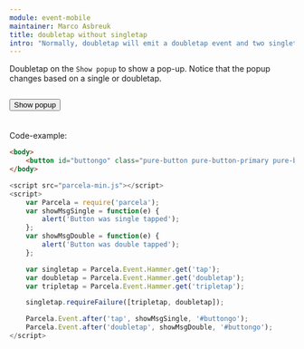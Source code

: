 ```yaml
---
module: event-mobile
maintainer: Marco Asbreuk
title: doubletap without singletap
intro: "Normally, doubletap will emit a doubletap event and two singletap events. To prevent this, use Event.Hammer.requireFailure on both doubletap and tripletap. Not however, that a tap-event (single) will always wait until it is sure there was no double or tripletap. Therefore the userexperience will be slowered down."
---
```


<style type="text/css">
    #addbtn-container {
        margin: 2em 0;
        min-height: 2em;
    }
</style>

Doubletap on the `Show popup` to show a pop-up. Notice that the popup changes based on a single or doubletap.

<div id="addbtn-container">
    <button id="buttongo" class="pure-button pure-button-primary pure-button-bordered">Show popup</button>
</div>

Code-example:

```html
<body>
    <button id="buttongo" class="pure-button pure-button-primary pure-button-bordered">Show popup</button>
</body>
```

```js
<script src="parcela-min.js"></script>
<script>
    var Parcela = require('parcela');
    var showMsgSingle = function(e) {
        alert('Button was single tapped');
    };
    var showMsgDouble = function(e) {
        alert('Button was double tapped');
    };

    var singletap = Parcela.Event.Hammer.get('tap');
    var doubletap = Parcela.Event.Hammer.get('doubletap');
    var tripletap = Parcela.Event.Hammer.get('tripletap');

    singletap.requireFailure([tripletap, doubletap]);

    Parcela.Event.after('tap', showMsgSingle, '#buttongo');
    Parcela.Event.after('doubletap', showMsgDouble, '#buttongo');
</script>
```

<script src="../../dist/parcela-min.js"></script>
<script>
    var Parcela = require('parcela');
    var showMsgSingle = function(e) {
        alert('Button was single tapped');
    };
    var showMsgDouble = function(e) {
        alert('Button was double tapped');
    };

    var singletap = Parcela.Event.hammertime.get('tap');
    var doubletap = Parcela.Event.hammertime.get('doubletap');
    var tripletap = Parcela.Event.hammertime.get('tripletap');

    singletap.requireFailure([tripletap, doubletap]);

    Parcela.Event.after('tap', showMsgSingle, '#buttongo');
    Parcela.Event.after('doubletap', showMsgDouble, '#buttongo');
</script>
